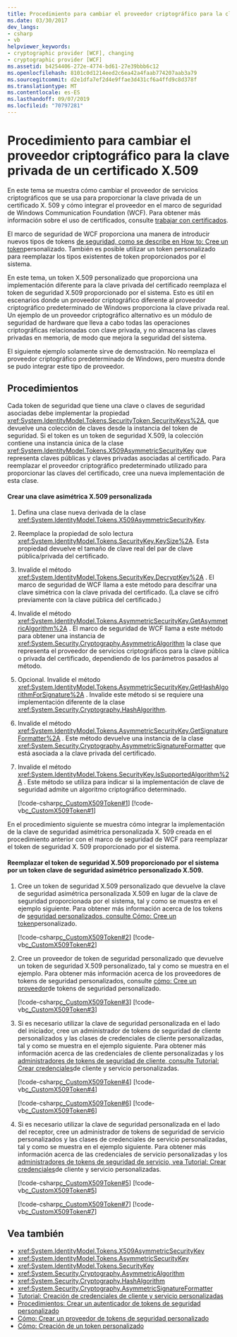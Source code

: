 ```yaml
---
title: Procedimiento para cambiar el proveedor criptográfico para la clave privada de un certificado X.509
ms.date: 03/30/2017
dev_langs:
- csharp
- vb
helpviewer_keywords:
- cryptographic provider [WCF], changing
- cryptographic provider [WCF]
ms.assetid: b4254406-272e-4774-bd61-27e39bbb6c12
ms.openlocfilehash: 8101c0d1214eed2c6ea42a4faab774207aab3a79
ms.sourcegitcommit: d2e1dfa7ef2d4e9ffae3d431cf6a4ffd9c8d378f
ms.translationtype: MT
ms.contentlocale: es-ES
ms.lasthandoff: 09/07/2019
ms.locfileid: "70797281"
---
```

# <a name="how-to-change-the-cryptographic-provider-for-an-x509-certificates-private-key"></a>Procedimiento para cambiar el proveedor criptográfico para la clave privada de un certificado X.509
En este tema se muestra cómo cambiar el proveedor de servicios criptográficos que se usa para proporcionar la clave privada de un certificado X. 509 y cómo integrar el proveedor en el marco de seguridad de Windows Communication Foundation (WCF). Para obtener más información sobre el uso de certificados, consulte [trabajar con certificados](../feature-details/working-with-certificates.md).  
  
 El marco de seguridad de WCF proporciona una manera de introducir nuevos tipos de tokens [de seguridad, como se describe en How to: Cree un token](how-to-create-a-custom-token.md)personalizado. También es posible utilizar un token personalizado para reemplazar los tipos existentes de token proporcionados por el sistema.  
  
 En este tema, un token X.509 personalizado que proporciona una implementación diferente para la clave privada del certificado reemplaza el token de seguridad X.509 proporcionado por el sistema. Esto es útil en escenarios donde un proveedor criptográfico diferente al proveedor criptográfico predeterminado de Windows proporciona la clave privada real. Un ejemplo de un proveedor criptográfico alternativo es un módulo de seguridad de hardware que lleva a cabo todas las operaciones criptográficas relacionadas con clave privada, y no almacena las claves privadas en memoria, de modo que mejora la seguridad del sistema.  
  
 El siguiente ejemplo solamente sirve de demostración. No reemplaza el proveedor criptográfico predeterminado de Windows, pero muestra donde se pudo integrar este tipo de proveedor.  
  
## <a name="procedures"></a>Procedimientos  
 Cada token de seguridad que tiene una clave o claves de seguridad asociadas debe implementar la propiedad <xref:System.IdentityModel.Tokens.SecurityToken.SecurityKeys%2A>, que devuelve una colección de claves desde la instancia del token de seguridad. Si el token es un token de seguridad X.509, la colección contiene una instancia única de la clase <xref:System.IdentityModel.Tokens.X509AsymmetricSecurityKey> que representa claves públicas y claves privadas asociadas al certificado. Para reemplazar el proveedor criptográfico predeterminado utilizado para proporcionar las claves del certificado, cree una nueva implementación de esta clase.  
  
#### <a name="to-create-a-custom-x509-asymmetric-key"></a>Crear una clave asimétrica X.509 personalizada  
  
1. Defina una clase nueva derivada de la clase <xref:System.IdentityModel.Tokens.X509AsymmetricSecurityKey>.  
  
2. Reemplace la propiedad de solo lectura <xref:System.IdentityModel.Tokens.SecurityKey.KeySize%2A>. Esta propiedad devuelve el tamaño de clave real del par de clave pública/privada del certificado.  
  
3. Invalide el método <xref:System.IdentityModel.Tokens.SecurityKey.DecryptKey%2A> . El marco de seguridad de WCF llama a este método para descifrar una clave simétrica con la clave privada del certificado. (La clave se cifró previamente con la clave pública del certificado.)  
  
4. Invalide el método <xref:System.IdentityModel.Tokens.AsymmetricSecurityKey.GetAsymmetricAlgorithm%2A> . El marco de seguridad de WCF llama a este método para obtener una instancia de <xref:System.Security.Cryptography.AsymmetricAlgorithm> la clase que representa el proveedor de servicios criptográficos para la clave pública o privada del certificado, dependiendo de los parámetros pasados al método.  
  
5. Opcional. Invalide el método <xref:System.IdentityModel.Tokens.AsymmetricSecurityKey.GetHashAlgorithmForSignature%2A> . Invalide este método si se requiere una implementación diferente de la clase <xref:System.Security.Cryptography.HashAlgorithm>.  
  
6. Invalide el método <xref:System.IdentityModel.Tokens.AsymmetricSecurityKey.GetSignatureFormatter%2A> . Este método devuelve una instancia de la clase <xref:System.Security.Cryptography.AsymmetricSignatureFormatter> que está asociada a la clave privada del certificado.  
  
7. Invalide el método <xref:System.IdentityModel.Tokens.SecurityKey.IsSupportedAlgorithm%2A> . Este método se utiliza para indicar si la implementación de clave de seguridad admite un algoritmo criptográfico determinado.  
  
     [!code-csharp[c_CustomX509Token#1](../../../../samples/snippets/csharp/VS_Snippets_CFX/c_customx509token/cs/source.cs#1)]
     [!code-vb[c_CustomX509Token#1](../../../../samples/snippets/visualbasic/VS_Snippets_CFX/c_customx509token/vb/source.vb#1)]  
  
 En el procedimiento siguiente se muestra cómo integrar la implementación de la clave de seguridad asimétrica personalizada X. 509 creada en el procedimiento anterior con el marco de seguridad de WCF para reemplazar el token de seguridad X. 509 proporcionado por el sistema.  
  
#### <a name="to-replace-the-system-provided-x509-security-token-with-a-custom-x509-asymmetric-security-key-token"></a>Reemplazar el token de seguridad X.509 proporcionado por el sistema por un token clave de seguridad asimétrico personalizado X.509.  
  
1. Cree un token de seguridad X.509 personalizado que devuelve la clave de seguridad asimétrica personalizada X.509 en lugar de la clave de seguridad proporcionada por el sistema, tal y como se muestra en el ejemplo siguiente. Para obtener más información acerca de los tokens de [seguridad personalizados, consulte Cómo: Cree un token](how-to-create-a-custom-token.md)personalizado.  
  
     [!code-csharp[c_CustomX509Token#2](../../../../samples/snippets/csharp/VS_Snippets_CFX/c_customx509token/cs/source.cs#2)]
     [!code-vb[c_CustomX509Token#2](../../../../samples/snippets/visualbasic/VS_Snippets_CFX/c_customx509token/vb/source.vb#2)]  
  
2. Cree un proveedor de token de seguridad personalizado que devuelve un token de seguridad X.509 personalizado, tal y como se muestra en el ejemplo. Para obtener más información acerca de los proveedores de tokens de seguridad personalizados, consulte [cómo: Cree un proveedor](how-to-create-a-custom-security-token-provider.md)de tokens de seguridad personalizado.  
  
     [!code-csharp[c_CustomX509Token#3](../../../../samples/snippets/csharp/VS_Snippets_CFX/c_customx509token/cs/source.cs#3)]
     [!code-vb[c_CustomX509Token#3](../../../../samples/snippets/visualbasic/VS_Snippets_CFX/c_customx509token/vb/source.vb#3)]  
  
3. Si es necesario utilizar la clave de seguridad personalizada en el lado del iniciador, cree un administrador de tokens de seguridad de cliente personalizados y las clases de credenciales de cliente personalizadas, tal y como se muestra en el ejemplo siguiente. Para obtener más información acerca de las credenciales de cliente personalizadas y los [administradores de tokens de seguridad de cliente, consulte Tutorial: Crear credenciales](walkthrough-creating-custom-client-and-service-credentials.md)de cliente y servicio personalizadas.  
  
     [!code-csharp[c_CustomX509Token#4](../../../../samples/snippets/csharp/VS_Snippets_CFX/c_customx509token/cs/source.cs#4)]
     [!code-vb[c_CustomX509Token#4](../../../../samples/snippets/visualbasic/VS_Snippets_CFX/c_customx509token/vb/source.vb#4)]  
  
     [!code-csharp[c_CustomX509Token#6](../../../../samples/snippets/csharp/VS_Snippets_CFX/c_customx509token/cs/source.cs#6)]
     [!code-vb[c_CustomX509Token#6](../../../../samples/snippets/visualbasic/VS_Snippets_CFX/c_customx509token/vb/source.vb#6)]  
  
4. Si es necesario utilizar la clave de seguridad personalizada en el lado del receptor, cree un administrador de tokens de seguridad de servicio personalizados y las clases de credenciales de servicio personalizadas, tal y como se muestra en el ejemplo siguiente. Para obtener más información acerca de las credenciales de servicio personalizadas y los [administradores de tokens de seguridad de servicio, vea Tutorial: Crear credenciales](walkthrough-creating-custom-client-and-service-credentials.md)de cliente y servicio personalizadas.  
  
     [!code-csharp[c_CustomX509Token#5](../../../../samples/snippets/csharp/VS_Snippets_CFX/c_customx509token/cs/source.cs#5)]
     [!code-vb[c_CustomX509Token#5](../../../../samples/snippets/visualbasic/VS_Snippets_CFX/c_customx509token/vb/source.vb#5)]  
  
     [!code-csharp[c_CustomX509Token#7](../../../../samples/snippets/csharp/VS_Snippets_CFX/c_customx509token/cs/source.cs#7)]
     [!code-vb[c_CustomX509Token#7](../../../../samples/snippets/visualbasic/VS_Snippets_CFX/c_customx509token/vb/source.vb#7)]  
  
## <a name="see-also"></a>Vea también

- <xref:System.IdentityModel.Tokens.X509AsymmetricSecurityKey>
- <xref:System.IdentityModel.Tokens.AsymmetricSecurityKey>
- <xref:System.IdentityModel.Tokens.SecurityKey>
- <xref:System.Security.Cryptography.AsymmetricAlgorithm>
- <xref:System.Security.Cryptography.HashAlgorithm>
- <xref:System.Security.Cryptography.AsymmetricSignatureFormatter>
- [Tutorial: Creación de credenciales de cliente y servicio personalizadas](walkthrough-creating-custom-client-and-service-credentials.md)
- [Procedimientos: Crear un autenticador de tokens de seguridad personalizado](how-to-create-a-custom-security-token-authenticator.md)
- [Cómo: Crear un proveedor de tokens de seguridad personalizado](how-to-create-a-custom-security-token-provider.md)
- [Cómo: Creación de un token personalizado](how-to-create-a-custom-token.md)
